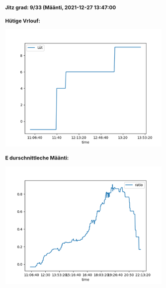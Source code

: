 ### Jitz grad: 9/33 (Määnti, 2021-12-27 13:47:00

### Hütige Vrlouf:
![Graph](Today.png)

### E durschnittleche Määnti:
![Graph](Määnti.png)